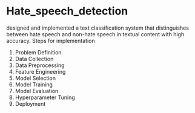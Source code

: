 # Hate_speech_detection
 designed and implemented a text classification system that distinguishes between hate speech and non-hate speech in textual content with high accuracy.
 Steps for implementation

1. Problem Definition  
2. Data Collection  
3. Data Preprocessing  
4. Feature Engineering  
5. Model Selection  
6. Model Training  
7. Model Evaluation 
8. Hyperparameter Tuning  
9. Deployment
